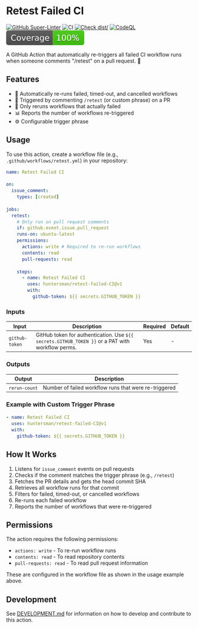 # Retest Failed CI

[![GitHub Super-Linter](https://github.com/actions/typescript-action/actions/workflows/linter.yml/badge.svg)](https://github.com/super-linter/super-linter)
![CI](https://github.com/actions/typescript-action/actions/workflows/ci.yml/badge.svg)
[![Check dist/](https://github.com/actions/typescript-action/actions/workflows/check-dist.yml/badge.svg)](https://github.com/actions/typescript-action/actions/workflows/check-dist.yml)
[![CodeQL](https://github.com/actions/typescript-action/actions/workflows/codeql-analysis.yml/badge.svg)](https://github.com/actions/typescript-action/actions/workflows/codeql-analysis.yml)
[![Coverage](./badges/coverage.svg)](./badges/coverage.svg)

A GitHub Action that automatically re-triggers all failed CI workflow runs when
someone comments "/retest" on a pull request. :rocket:

## Features

- 🔄 Automatically re-runs failed, timed-out, and cancelled workflows
- 💬 Triggered by commenting `/retest` (or custom phrase) on a PR
- 🎯 Only reruns workflows that actually failed
- 📊 Reports the number of workflows re-triggered
- ⚙️ Configurable trigger phrase

## Usage

To use this action, create a workflow file (e.g.,
`.github/workflows/retest.yml`) in your repository:

```yaml
name: Retest Failed CI

on:
  issue_comment:
    types: [created]

jobs:
  retest:
    # Only run on pull request comments
    if: github.event.issue.pull_request
    runs-on: ubuntu-latest
    permissions:
      actions: write # Required to re-run workflows
      contents: read
      pull-requests: read

    steps:
      - name: Retest Failed CI
        uses: huntersman/retest-failed-CI@v1
        with:
          github-token: ${{ secrets.GITHUB_TOKEN }}
```

### Inputs

| Input            | Description                                                                                        | Required | Default   |
| ---------------- | -------------------------------------------------------------------------------------------------- | -------- | --------- |
| `github-token`   | GitHub token for authentication. Use `${{ secrets.GITHUB_TOKEN }}` or a PAT with workflow perms.   | Yes      | -         |

### Outputs

| Output        | Description                                           |
| ------------- | ----------------------------------------------------- |
| `rerun-count` | Number of failed workflow runs that were re-triggered |

### Example with Custom Trigger Phrase

```yaml
- name: Retest Failed CI
  uses: huntersman/retest-failed-CI@v1
  with:
    github-token: ${{ secrets.GITHUB_TOKEN }}
```

## How It Works

1. Listens for `issue_comment` events on pull requests
2. Checks if the comment matches the trigger phrase (e.g., `/retest`)
3. Fetches the PR details and gets the head commit SHA
4. Retrieves all workflow runs for that commit
5. Filters for failed, timed-out, or cancelled workflows
6. Re-runs each failed workflow
7. Reports the number of workflows that were re-triggered

## Permissions

The action requires the following permissions:

- `actions: write` - To re-run workflow runs
- `contents: read` - To read repository contents
- `pull-requests: read` - To read pull request information

These are configured in the workflow file as shown in the usage example above.

## Development

See [DEVELOPMENT.md](./DEVELOPMENT.md) for information on how to develop and
contribute to this action.
